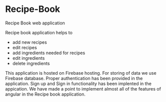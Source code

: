 # Recipe-Book
Recipe Book web application

Recipe book application helps to 
  - add new recipes
  - edit recipes 
  - add ingredients needed for recipes
  - edit ingredients 
  - delete ingredients
  
 This application is hosted on Firebase hosting.
 For storing of data we use Firebase database.
 Proper authentication has been provided in the application.
 Sign up and Sign in functionality has been implented in the appication.
 We have made a point to implement almost all of the features of angular in the Recipe book application.

